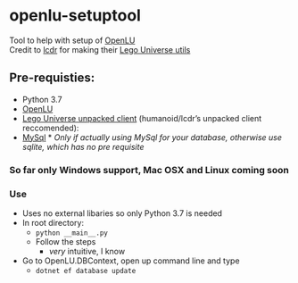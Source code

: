 # openlu-setuptool
Tool to help with setup of [OpenLU](https://github.com/MashedTatoes/OpenLU)  
Credit to [lcdr](https://github.com/lcdr) for making their [Lego Universe utils](https://github.com/lcdr/utils)

## Pre-requisties:
* Python 3.7
* [OpenLU](https://github.com/MashedTatoes/OpenLU)
* [Lego Universe unpacked client](https://docs.google.com/document/d/1XmHXWuUQqzUIOcv6SVVjaNBm4bFg9lnW4Pk1pllimEg/edit) (humanoid/lcdr’s unpacked client reccomended):
* [MySql](https://dev.mysql.com/downloads/mysql/) 
      * *Only if actually using MySql for your database, otherwise use sqlite, which has no pre requisite*

### So far only Windows support, Mac OSX and Linux coming soon

### Use
* Uses no external libaries so only Python 3.7 is needed
* In root directory:
    * `python __main__.py`
    * Follow the steps 
      * *very* intuitive, I know
* Go to OpenLU.DBContext, open up command line and type
   * `dotnet ef database update` 
